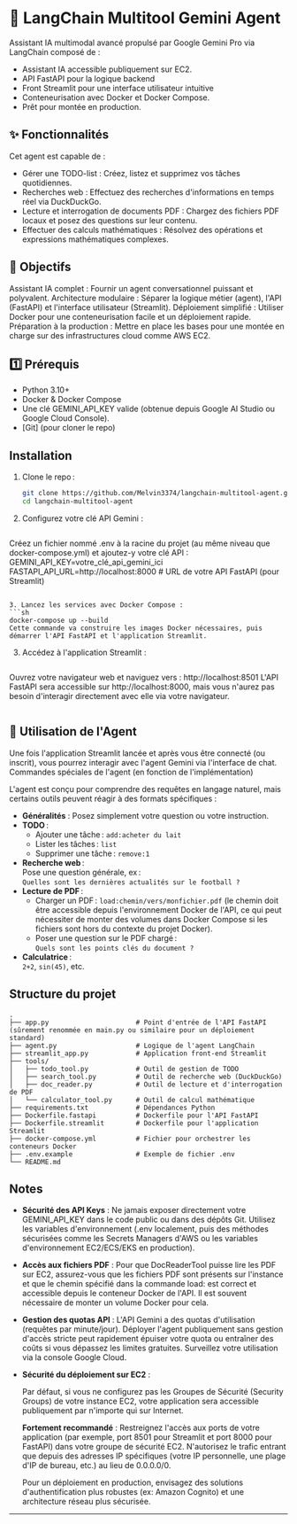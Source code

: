 # 🚀 LangChain Multitool Gemini Agent

Assistant IA multimodal avancé propulsé par Google Gemini Pro via LangChain composé de : 
- Assistant IA accessible publiquement sur EC2.
- API FastAPI pour la logique backend
- Front Streamlit pour une interface utilisateur intuitive
- Conteneurisation avec Docker et Docker Compose.
- Prêt pour montée en production.

## ✨ Fonctionnalités

Cet agent est capable de :
- Gérer une TODO-list : Créez, listez et supprimez vos tâches quotidiennes.
- Recherches web : Effectuez des recherches d'informations en temps réel via DuckDuckGo.
- Lecture et interrogation de documents PDF : Chargez des fichiers PDF locaux et posez des questions sur leur contenu.
- Effectuer des calculs mathématiques : Résolvez des opérations et expressions mathématiques complexes.

## 🎯  Objectifs

Assistant IA complet : Fournir un agent conversationnel puissant et polyvalent.
Architecture modulaire : Séparer la logique métier (agent), l'API (FastAPI) et l'interface utilisateur (Streamlit).
Déploiement simplifié : Utiliser Docker pour une conteneurisation facile et un déploiement rapide.
Préparation à la production : Mettre en place les bases pour une montée en charge sur des infrastructures cloud comme AWS EC2.

## 1️⃣ Prérequis

- Python 3.10+
- Docker & Docker Compose
- Une clé GEMINI_API_KEY valide (obtenue depuis Google AI Studio ou Google Cloud Console).
- [Git] (pour cloner le repo)

## Installation

1. Clone le repo :
   ```sh
   git clone https://github.com/Melvin3374/langchain-multitool-agent.git
   cd langchain-multitool-agent
   ```
   
2. Configurez votre clé API Gemini :
   ```sh
Créez un fichier nommé .env à la racine du projet (au même niveau que docker-compose.yml) et ajoutez-y votre clé API :
GEMINI_API_KEY=votre_clé_api_gemini_ici
FASTAPI_API_URL=http://localhost:8000 # URL de votre API FastAPI (pour Streamlit)
   ```

3. Lancez les services avec Docker Compose :
   ```sh
docker-compose up --build
Cette commande va construire les images Docker nécessaires, puis démarrer l'API FastAPI et l'application Streamlit.
   ```

3. Accédez à l'application Streamlit :
   ```sh
Ouvrez votre navigateur web et naviguez vers :
http://localhost:8501
L'API FastAPI sera accessible sur http://localhost:8000, mais vous n'aurez pas besoin d'interagir directement avec elle via votre navigateur.
   ```
```

## 💬 Utilisation de l'Agent

Une fois l'application Streamlit lancée et après vous être connecté (ou inscrit), vous pourrez interagir avec l'agent Gemini via l'interface de chat.
Commandes spéciales de l'agent (en fonction de l'implémentation)

L'agent est conçu pour comprendre des requêtes en langage naturel, mais certains outils peuvent réagir à des formats spécifiques :

- **Généralités** : Posez simplement votre question ou votre instruction.
- **TODO** :
  - Ajouter une tâche : `add:acheter du lait`
  - Lister les tâches : `list`
  - Supprimer une tâche : `remove:1`
- **Recherche web** :  
  Pose une question générale, ex :  
  `Quelles sont les dernières actualités sur le football ?`
- **Lecture de PDF** :
  - Charger un PDF : `load:chemin/vers/monfichier.pdf` (le chemin doit être accessible depuis l'environnement Docker de l'API, ce qui peut nécessiter de monter des volumes dans Docker Compose si les fichiers sont hors du contexte du projet Docker).
  - Poser une question sur le PDF chargé :  
    `Quels sont les points clés du document ?`
- **Calculatrice** :  
  `2+2`, `sin(45)`, etc.

## Structure du projet

```
.
├── app.py                      # Point d'entrée de l'API FastAPI (sûrement renommée en main.py ou similaire pour un déploiement standard)
├── agent.py                    # Logique de l'agent LangChain
├── streamlit_app.py            # Application front-end Streamlit
├── tools/
│   ├── todo_tool.py            # Outil de gestion de TODO
│   ├── search_tool.py          # Outil de recherche web (DuckDuckGo)
│   ├── doc_reader.py           # Outil de lecture et d'interrogation de PDF
│   └── calculator_tool.py      # Outil de calcul mathématique
├── requirements.txt            # Dépendances Python
├── Dockerfile.fastapi          # Dockerfile pour l'API FastAPI
├── Dockerfile.streamlit        # Dockerfile pour l'application Streamlit
├── docker-compose.yml          # Fichier pour orchestrer les conteneurs Docker
├── .env.example                # Exemple de fichier .env
└── README.md
```

## Notes

- **Sécurité des API Keys** : Ne jamais exposer directement votre GEMINI_API_KEY dans le code public ou dans des dépôts Git. Utilisez les variables d'environnement (.env localement, puis des méthodes sécurisées comme les Secrets Managers d'AWS ou les variables d'environnement EC2/ECS/EKS en production).

- **Accès aux fichiers PDF** : Pour que DocReaderTool puisse lire les PDF sur EC2, assurez-vous que les fichiers PDF sont présents sur l'instance et que le chemin spécifié dans la commande load: est correct et accessible depuis le conteneur Docker de l'API. Il est souvent nécessaire de monter un volume Docker pour cela.

- **Gestion des quotas API** : L'API Gemini a des quotas d'utilisation (requêtes par minute/jour). Déployer l'agent publiquement sans gestion d'accès stricte peut rapidement épuiser votre quota ou entraîner des coûts si vous dépassez les limites gratuites. Surveillez votre utilisation via la console Google Cloud.

- **Sécurité du déploiement sur EC2** :

    Par défaut, si vous ne configurez pas les Groupes de Sécurité (Security Groups) de votre instance EC2, votre application sera accessible publiquement par n'importe qui sur Internet.

    **Fortement recommandé** : Restreignez l'accès aux ports de votre application (par exemple, port 8501 pour Streamlit et port 8000 pour FastAPI) dans votre groupe de sécurité EC2. N'autorisez le trafic entrant que depuis des adresses IP spécifiques (votre IP personnelle, une plage d'IP de bureau, etc.) au lieu de 0.0.0.0/0.

    Pour un déploiement en production, envisagez des solutions d'authentification plus robustes (ex: Amazon Cognito) et une architecture réseau plus sécurisée.

---
